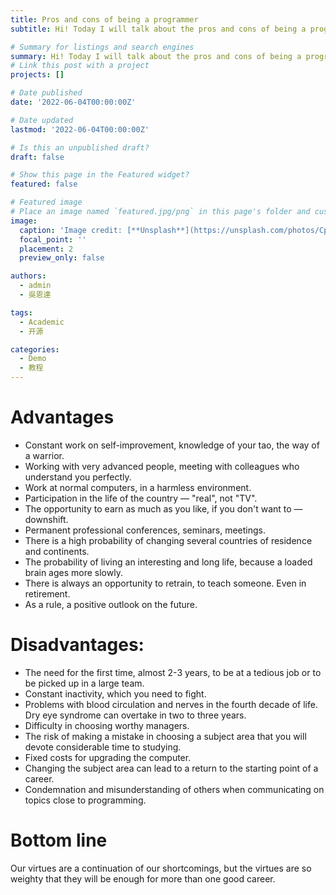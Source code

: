 ```yaml
---
title: Pros and cons of being a programmer
subtitle: Hi! Today I will talk about the pros and cons of being a programmer. Let's get started!

# Summary for listings and search engines
summary: Hi! Today I will talk about the pros and cons of being a programmer. Let's get started!
# Link this post with a project
projects: []

# Date published
date: '2022-06-04T00:00:00Z'

# Date updated
lastmod: '2022-06-04T00:00:00Z'

# Is this an unpublished draft?
draft: false

# Show this page in the Featured widget?
featured: false

# Featured image
# Place an image named `featured.jpg/png` in this page's folder and customize its options here.
image:
  caption: 'Image credit: [**Unsplash**](https://unsplash.com/photos/CpkOjOcXdUY)'
  focal_point: ''
  placement: 2
  preview_only: false

authors:
  - admin
  - 吳恩達

tags:
  - Academic
  - 开源

categories:
  - Demo
  - 教程
---
```


# Advantages

- Constant work on self-improvement, knowledge of your tao, the way of a warrior.
- Working with very advanced people, meeting with colleagues who understand you perfectly.
- Work at normal computers, in a harmless environment.
- Participation in the life of the country — "real", not "TV".
- The opportunity to earn as much as you like, if you don't want to — downshift.
- Permanent professional conferences, seminars, meetings.
- There is a high probability of changing several countries of residence and continents.
- The probability of living an interesting and long life, because a loaded brain ages more slowly.
- There is always an opportunity to retrain, to teach someone. Even in retirement.
- As a rule, a positive outlook on the future.

# Disadvantages:

- The need for the first time, almost 2-3 years, to be at a tedious job or to be picked up in a large team.
- Constant inactivity, which you need to fight.
- Problems with blood circulation and nerves in the fourth decade of life. Dry eye syndrome can overtake in two to three years.
- Difficulty in choosing worthy managers.
- The risk of making a mistake in choosing a subject area that you will devote considerable time to studying.
- Fixed costs for upgrading the computer.
- Changing the subject area can lead to a return to the starting point of a career.
- Condemnation and misunderstanding of others when communicating on topics close to programming.

# Bottom line

Our virtues are a continuation of our shortcomings, but the virtues are so weighty that they will be enough for more than one good career.
